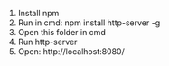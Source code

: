 1. Install npm 
2. Run in cmd: npm install http-server -g
3. Open this folder in cmd
4. Run http-server
5. Open: http://localhost:8080/